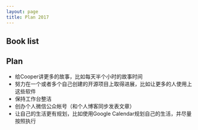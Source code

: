 ```yaml
---
layout: page
title: Plan 2017
---
```


## Book list

## Plan

- 给Cooper讲更多的故事，比如每天半个小时的故事时间
- 努力在一个或者多个自己创建的开源项目上取得进展，比如让更多的人使用上这些软件
- 保持工作台整洁
- 创办个人微信公众帐号（和个人博客同步发表文章）
- 让自己的生活更有规划，比如使用Google Calendar规划自己的生活，并尽量按照执行